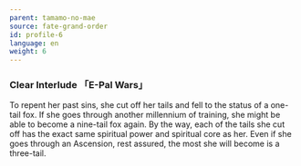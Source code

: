 ```yaml
---
parent: tamamo-no-mae
source: fate-grand-order
id: profile-6
language: en
weight: 6
---
```


### Clear Interlude 「E-Pal Wars」

To repent her past sins, she cut off her tails and fell to the status of a one-tail fox.
If she goes through another millennium of training, she might be able to become a nine-tail fox again.
By the way, each of the tails she cut off has the exact same spiritual power and spiritual core as her.
Even if she goes through an Ascension, rest assured, the most she will become is a three-tail.
